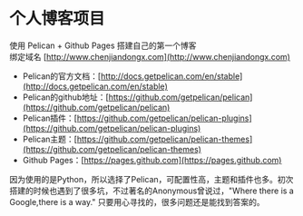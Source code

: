 # 个人博客项目  

  
使用 Pelican + Github Pages 搭建自己的第一个博客  
绑定域名 [http://www.chenjiandongx.com](http://www.chenjiandongx.com)  

* Pelican的官方文档：[http://docs.getpelican.com/en/stable](http://docs.getpelican.com/en/stable)  
* Pelican的github地址：[https://github.com/getpelican/pelican](https://github.com/getpelican/pelican)  
* Pelican插件：[https://github.com/getpelican/pelican-plugins](https://github.com/getpelican/pelican-plugins)  
* Pelican主题：[https://github.com/getpelican/pelican-themes](https://github.com/getpelican/pelican-themes)  
* Github Pages：[https://pages.github.com](https://pages.github.com)  

因为使用的是Python，所以选择了Pelican，可配置性高，主题和插件也多。初次搭建的时候也遇到了很多坑，不过著名的Anonymous曾说过，"Where there is a Google,there is a way." 只要用心寻找的，很多问题还是能找到答案的。